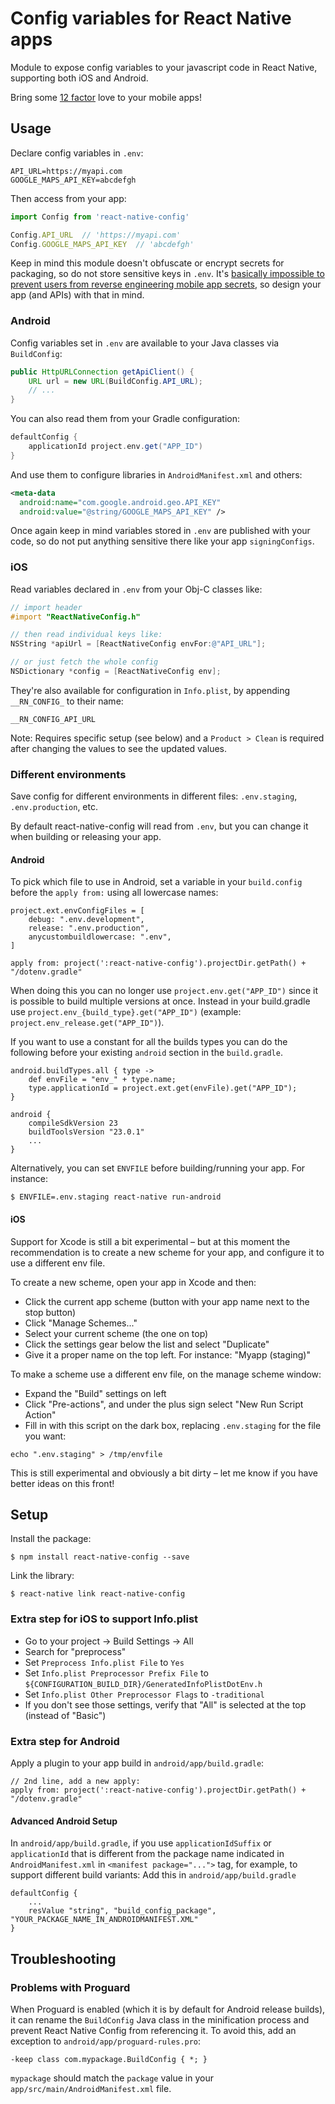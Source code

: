 # Config variables for React Native apps

Module to expose config variables to your javascript code in React Native, supporting both iOS and Android.

Bring some [12 factor](http://12factor.net/config) love to your mobile apps!


## Usage

Declare config variables in `.env`:

```
API_URL=https://myapi.com
GOOGLE_MAPS_API_KEY=abcdefgh
```

Then access from your app:

```js
import Config from 'react-native-config'

Config.API_URL  // 'https://myapi.com'
Config.GOOGLE_MAPS_API_KEY  // 'abcdefgh'
```

Keep in mind this module doesn't obfuscate or encrypt secrets for packaging, so do not store sensitive keys in `.env`. It's [basically impossible to prevent users from reverse engineering mobile app secrets](https://rammic.github.io/2015/07/28/hiding-secrets-in-android-apps/), so design your app (and APIs) with that in mind.


### Android

Config variables set in `.env` are available to your Java classes via `BuildConfig`:

```java
public HttpURLConnection getApiClient() {
    URL url = new URL(BuildConfig.API_URL);
    // ...
}
```

You can also read them from your Gradle configuration:

```groovy
defaultConfig {
    applicationId project.env.get("APP_ID")
}
```

And use them to configure libraries in `AndroidManifest.xml` and others:

```xml
<meta-data
  android:name="com.google.android.geo.API_KEY"
  android:value="@string/GOOGLE_MAPS_API_KEY" />
```

Once again keep in mind variables stored in `.env` are published with your code, so do not put anything sensitive there like your app `signingConfigs`.


### iOS

Read variables declared in `.env` from your Obj-C classes like:

```objective-c
// import header
#import "ReactNativeConfig.h"

// then read individual keys like:
NSString *apiUrl = [ReactNativeConfig envFor:@"API_URL"];

// or just fetch the whole config
NSDictionary *config = [ReactNativeConfig env];
```

They're also available for configuration in `Info.plist`, by appending `__RN_CONFIG_` to their name:

```
__RN_CONFIG_API_URL
```

Note: Requires specific setup (see below) and a `Product > Clean` is required after changing the values to see the updated values.


### Different environments

Save config for different environments in different files: `.env.staging`, `.env.production`, etc.

By default react-native-config will read from `.env`, but you can change it when building or releasing your app.


#### Android

To pick which file to use in Android, set a variable in your `build.config` before the `apply from:` using all lowercase names:

```
project.ext.envConfigFiles = [
    debug: ".env.development",
    release: ".env.production",
    anycustombuildlowercase: ".env",
]

apply from: project(':react-native-config').projectDir.getPath() + "/dotenv.gradle"
```

When doing this you can no longer use `project.env.get("APP_ID")` since it is possible to build multiple versions at once.  Instead in your build.gradle use `project.env_{build_type}.get("APP_ID")` (example: `project.env_release.get("APP_ID")`).

If you want to use a constant for all the builds types you can do the following before your existing `android` section in the `build.gradle`.

```
android.buildTypes.all { type ->
    def envFile = "env_" + type.name;
    type.applicationId = project.ext.get(envFile).get("APP_ID");
}

android {
    compileSdkVersion 23
    buildToolsVersion "23.0.1"
    ...
}
```

Alternatively, you can set `ENVFILE` before building/running your app. For instance:

```
$ ENVFILE=.env.staging react-native run-android
```

#### iOS

Support for Xcode is still a bit experimental – but at this moment the recommendation is to create a new scheme for your app, and configure it to use a different env file.

To create a new scheme, open your app in Xcode and then:

- Click the current app scheme (button with your app name next to the stop button)
- Click "Manage Schemes..."
- Select your current scheme (the one on top)
- Click the settings gear below the list and select "Duplicate"
- Give it a proper name on the top left. For instance: "Myapp (staging)"

To make a scheme use a different env file, on the manage scheme window:

- Expand the "Build" settings on left
- Click "Pre-actions", and under the plus sign select "New Run Script Action"
- Fill in with this script on the dark box, replacing `.env.staging` for the file you want:

```
echo ".env.staging" > /tmp/envfile
```

This is still experimental and obviously a bit dirty – let me know if you have better ideas on this front!


## Setup

Install the package:

```
$ npm install react-native-config --save
```

Link the library:

```
$ react-native link react-native-config
```

### Extra step for iOS to support Info.plist

* Go to your project -> Build Settings -> All
* Search for "preprocess" 
* Set `Preprocess Info.plist File` to `Yes`
* Set `Info.plist Preprocessor Prefix File` to `${CONFIGURATION_BUILD_DIR}/GeneratedInfoPlistDotEnv.h`
* Set `Info.plist Other Preprocessor Flags` to `-traditional`
* If you don't see those settings, verify that "All" is selected at the top (instead of "Basic")

### Extra step for Android

Apply a plugin to your app build in `android/app/build.gradle`:

```
// 2nd line, add a new apply:
apply from: project(':react-native-config').projectDir.getPath() + "/dotenv.gradle"
```


#### Advanced Android Setup

In `android/app/build.gradle`, if you use `applicationIdSuffix` or `applicationId` that is different from the package name indicated in `AndroidManifest.xml` in `<manifest package="...">` tag, for example, to support different build variants:
Add this in `android/app/build.gradle`

```
defaultConfig {
    ...
    resValue "string", "build_config_package", "YOUR_PACKAGE_NAME_IN_ANDROIDMANIFEST.XML"
}
```

## Troubleshooting

### Problems with Proguard

When Proguard is enabled (which it is by default for Android release builds), it can rename the `BuildConfig` Java class in the minification process and prevent React Native Config from referencing it. To avoid this, add an exception to `android/app/proguard-rules.pro`:

    -keep class com.mypackage.BuildConfig { *; }
    
`mypackage` should match the `package` value in your `app/src/main/AndroidManifest.xml` file.
